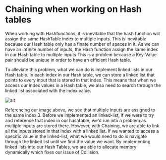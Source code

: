 <!--title={Chaining}-->

# Chaining when working on Hash tables

When working with Hashfunctions, it is inevitable that the hash function will assign the same HashTable index to multiple inputs. 
This is inevitable because our Hash table only has a finate number of spaces in it. 
As we can have an infinite number of inputs, the Hash function assign the same index in our Hash table to multiple inputs
This is a problem because a Key-Value pair should be unique in order to have an efficient Hash table. 

To alleviate this problem, what we can do is implement linked lists in our Hash table. In each index in our Hash table, we can store a linked list that points to every input that is stored in that index.
This means that when we access our index values in a Hash table, we also need to search through the linked list associated with the index value. 

![alt](https://imgur.com/a/QiX4t9W)

Referencing our image above, we see that multiple inputs are assigned to the same index 3. Before we implemented an linked-list, if we were to try and reference that index in our hashtable, we'd run into a problem as multiple inputs are stored there.
However, with Chaining, we are able to link all the inputs stored in that index with a linked list. If we wanted to access a specific value in the linked-list, what we would need to do is navigate through the linked list until we find the value we want. 
By implementing linked lists into our Hash Tables, we are able to allocate memory dynamically which fixes our issue of Collision. 
